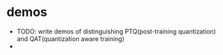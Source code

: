 # demos
- TODO: write demos of distinguishing PTQ(post-training quantization) and QAT(quantization aware training)
- 
